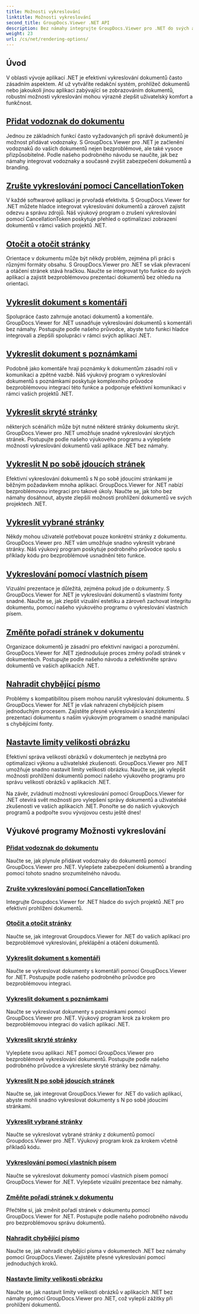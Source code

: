 ```yaml
---
title: Možnosti vykreslování
linktitle: Možnosti vykreslování
second_title: GroupDocs.Viewer .NET API
description: Bez námahy integrujte GroupDocs.Viewer pro .NET do svých aplikací pomocí výukových programů o možnostech vykreslování, od přidávání vodoznaků po přizpůsobení písem.
weight: 23
url: /cs/net/rendering-options/
---
```


## Úvod

V oblasti vývoje aplikací .NET je efektivní vykreslování dokumentů často zásadním aspektem. Ať už vytváříte redakční systém, prohlížeč dokumentů nebo jakoukoli jinou aplikaci zabývající se zobrazováním dokumentů, robustní možnosti vykreslování mohou výrazně zlepšit uživatelský komfort a funkčnost.

## [Přidat vodoznak do dokumentu](./add-watermark/)

Jednou ze základních funkcí často vyžadovaných při správě dokumentů je možnost přidávat vodoznaky. S GroupDocs.Viewer pro .NET je začlenění vodoznaků do vašich dokumentů nejen bezproblémové, ale také vysoce přizpůsobitelné. Podle našeho podrobného návodu se naučíte, jak bez námahy integrovat vodoznaky a současně zvýšit zabezpečení dokumentů a branding.

## [Zrušte vykreslování pomocí CancellationToken](./cancel-render-cancellation-token/)

V každé softwarové aplikaci je prvořadá efektivita. S GroupDocs.Viewer for .NET můžete hladce integrovat vykreslování dokumentů a zároveň zajistit odezvu a správu zdrojů. Náš výukový program o zrušení vykreslování pomocí CancellationToken poskytuje přehled o optimalizaci zobrazení dokumentů v rámci vašich projektů .NET.

## [Otočit a otočit stránky](./flip-rotate-pages/)

Orientace v dokumentu může být někdy problém, zejména při práci s různými formáty obsahu. S GroupDocs.Viewer pro .NET se však převracení a otáčení stránek stává hračkou. Naučte se integrovat tyto funkce do svých aplikací a zajistit bezproblémovou prezentaci dokumentů bez ohledu na orientaci.

## [Vykreslit dokument s komentáři](./render-document-comments/)

Spolupráce často zahrnuje anotaci dokumentů a komentáře. GroupDocs.Viewer for .NET usnadňuje vykreslování dokumentů s komentáři bez námahy. Postupujte podle našeho průvodce, abyste tuto funkci hladce integrovali a zlepšili spolupráci v rámci svých aplikací .NET.

## [Vykreslit dokument s poznámkami](./render-document-notes/)

Podobně jako komentáře hrají poznámky k dokumentům zásadní roli v komunikaci a zpětné vazbě. Náš výukový program o vykreslování dokumentů s poznámkami poskytuje komplexního průvodce bezproblémovou integrací této funkce a podporuje efektivní komunikaci v rámci vašich projektů .NET.

## [Vykreslit skryté stránky](./render-hidden-pages/)

některých scénářích může být nutné některé stránky dokumentu skrýt. GroupDocs.Viewer pro .NET umožňuje snadné vykreslování skrytých stránek. Postupujte podle našeho výukového programu a vylepšete možnosti vykreslování dokumentů vaší aplikace .NET bez námahy.

## [Vykreslit N po sobě jdoucích stránek](./render-n-consecutive-pages/)

Efektivní vykreslování dokumentů s N po sobě jdoucími stránkami je běžným požadavkem mnoha aplikací. GroupDocs.Viewer for .NET nabízí bezproblémovou integraci pro takové úkoly. Naučte se, jak toho bez námahy dosáhnout, abyste zlepšili možnosti prohlížení dokumentů ve svých projektech .NET.

## [Vykreslit vybrané stránky](./render-selected-pages/)

Někdy mohou uživatelé potřebovat pouze konkrétní stránky z dokumentu. GroupDocs.Viewer pro .NET vám umožňuje snadno vykreslit vybrané stránky. Náš výukový program poskytuje podrobného průvodce spolu s příklady kódu pro bezproblémové usnadnění této funkce.

## [Vykreslování pomocí vlastních písem](./render-custom-fonts/)

Vizuální prezentace je důležitá, zejména pokud jde o dokumenty. S GroupDocs.Viewer for .NET je vykreslování dokumentů s vlastními fonty snadné. Naučte se, jak zlepšit vizuální estetiku a zároveň zachovat integritu dokumentu, pomocí našeho výukového programu o vykreslování vlastních písem.

## [Změňte pořadí stránek v dokumentu](./reorder-pages/)

Organizace dokumentů je zásadní pro efektivní navigaci a porozumění. GroupDocs.Viewer for .NET zjednodušuje proces změny pořadí stránek v dokumentech. Postupujte podle našeho návodu a zefektivněte správu dokumentů ve vašich aplikacích .NET.

## [Nahradit chybějící písmo](./replace-missing-font/)

Problémy s kompatibilitou písem mohou narušit vykreslování dokumentu. S GroupDocs.Viewer for .NET je však nahrazení chybějících písem jednoduchým procesem. Zajistěte přesné vykreslování a konzistentní prezentaci dokumentu s naším výukovým programem o snadné manipulaci s chybějícími fonty.

## [Nastavte limity velikosti obrázku](./set-image-size-limits/)

Efektivní správa velikostí obrázků v dokumentech je nezbytná pro optimalizaci výkonu a uživatelské zkušenosti. GroupDocs.Viewer pro .NET umožňuje snadno nastavit limity velikosti obrázku. Naučte se, jak vylepšit možnosti prohlížení dokumentů pomocí našeho výukového programu pro správu velikostí obrázků v aplikacích .NET.

Na závěr, zvládnutí možností vykreslování pomocí GroupDocs.Viewer for .NET otevírá svět možností pro vylepšení správy dokumentů a uživatelské zkušenosti ve vašich aplikacích .NET. Ponořte se do našich výukových programů a podpořte svou vývojovou cestu ještě dnes!
## Výukové programy Možnosti vykreslování
### [Přidat vodoznak do dokumentu](./add-watermark/)
Naučte se, jak plynule přidávat vodoznaky do dokumentů pomocí GroupDocs.Viewer pro .NET. Vylepšete zabezpečení dokumentů a branding pomocí tohoto snadno srozumitelného návodu.
### [Zrušte vykreslování pomocí CancellationToken](./cancel-render-cancellation-token/)
Integrujte Groupdocs.Viewer for .NET hladce do svých projektů .NET pro efektivní prohlížení dokumentů.
### [Otočit a otočit stránky](./flip-rotate-pages/)
Naučte se, jak integrovat Groupdocs.Viewer for .NET do vašich aplikací pro bezproblémové vykreslování, překlápění a otáčení dokumentů.
### [Vykreslit dokument s komentáři](./render-document-comments/)
Naučte se vykreslovat dokumenty s komentáři pomocí GroupDocs.Viewer for .NET. Postupujte podle našeho podrobného průvodce pro bezproblémovou integraci.
### [Vykreslit dokument s poznámkami](./render-document-notes/)
Naučte se vykreslovat dokumenty s poznámkami pomocí GroupDocs.Viewer pro .NET. Výukový program krok za krokem pro bezproblémovou integraci do vašich aplikací .NET.
### [Vykreslit skryté stránky](./render-hidden-pages/)
Vylepšete svou aplikaci .NET pomocí GroupDocs.Viewer pro bezproblémové vykreslování dokumentů. Postupujte podle našeho podrobného průvodce a vykreslete skryté stránky bez námahy.
### [Vykreslit N po sobě jdoucích stránek](./render-n-consecutive-pages/)
Naučte se, jak integrovat GroupDocs.Viewer for .NET do vašich aplikací, abyste mohli snadno vykreslovat dokumenty s N po sobě jdoucími stránkami.
### [Vykreslit vybrané stránky](./render-selected-pages/)
Naučte se vykreslovat vybrané stránky z dokumentů pomocí Groupdocs.Viewer pro .NET. Výukový program krok za krokem včetně příkladů kódu.
### [Vykreslování pomocí vlastních písem](./render-custom-fonts/)
Naučte se vykreslovat dokumenty pomocí vlastních písem pomocí GroupDocs.Viewer for .NET. Vylepšete vizuální prezentace bez námahy.
### [Změňte pořadí stránek v dokumentu](./reorder-pages/)
Přečtěte si, jak změnit pořadí stránek v dokumentu pomocí GroupDocs.Viewer for .NET. Postupujte podle našeho podrobného návodu pro bezproblémovou správu dokumentů.
### [Nahradit chybějící písmo](./replace-missing-font/)
Naučte se, jak nahradit chybějící písma v dokumentech .NET bez námahy pomocí GroupDocs.Viewer. Zajistěte přesné vykreslování pomocí jednoduchých kroků.
### [Nastavte limity velikosti obrázku](./set-image-size-limits/)
Naučte se, jak nastavit limity velikosti obrázků v aplikacích .NET bez námahy pomocí GroupDocs.Viewer pro .NET, což vylepší zážitky při prohlížení dokumentů.